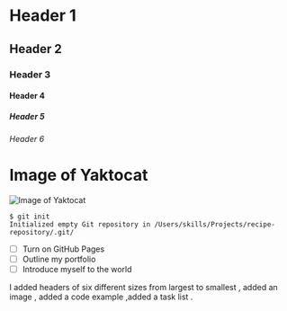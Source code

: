 # Header 1
## Header 2
### Header 3
#### Header 4
##### Header 5
###### Header 6

# Image of Yaktocat

![Image of Yaktocat](https://octodex.github.com/images/yaktocat.png)

```
$ git init
Initialized empty Git repository in /Users/skills/Projects/recipe-repository/.git/
```
- [ ] Turn on GitHub Pages
- [ ] Outline my portfolio
- [ ] Introduce myself to the world

I added headers of six different sizes from largest to smallest , added an image , added a code example ,added a task list .

